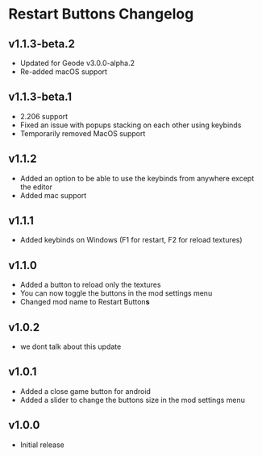 # Restart Buttons Changelog
## v1.1.3-beta.2
- Updated for Geode v3.0.0-alpha.2
- Re-added macOS support
## v1.1.3-beta.1
- 2.206 support
- Fixed an issue with popups stacking on each other using keybinds
- Temporarily removed MacOS support
## v1.1.2
- Added an option to be able to use the keybinds from anywhere except the editor
- Added mac support
## v1.1.1
- Added keybinds on Windows (F1 for restart, F2 for reload textures)
## v1.1.0
- Added a button to reload only the textures
- You can now toggle the buttons in the mod settings menu
- Changed mod name to Restart Button**s**
## v1.0.2
- we dont talk about this update
## v1.0.1
- Added a close game button for android
- Added a slider to change the buttons size in the mod settings menu
## v1.0.0
- Initial release